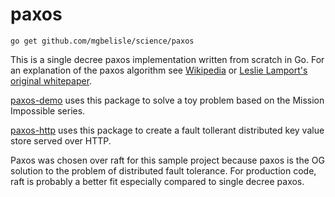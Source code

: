 # paxos

```
go get github.com/mgbelisle/science/paxos
```

This is a single decree paxos implementation written from scratch in Go. For an explanation of the paxos algorithm see [Wikipedia](https://en.wikipedia.org/wiki/Paxos_(computer_science)) or [Leslie Lamport's original whitepaper](https://www.microsoft.com/en-us/research/uploads/prod/2016/12/paxos-simple-Copy.pdf).

[paxos-demo](../paxos-demo/main.go) uses this package to solve a toy problem based on the Mission Impossible series.

[paxos-http](../paxos-http/main.go) uses this package to create a fault tollerant distributed key value store served over HTTP.

Paxos was chosen over raft for this sample project because paxos is the OG solution to the problem of distributed fault tolerance. For production code, raft is probably a better fit especially compared to single decree paxos.